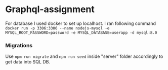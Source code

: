 # Graphql-assignment

For database I used docker to set up localhost. I ran following command `docker run -p 3306:3306 --name nodejs-mysql -e MYSQL_ROOT_PASSWORD=password -e MYSQL_DATABASE=userapp -d mysql:8.0`

### **Migrations**
Use `npm run migrate` and `npm run seed` inside "server" folder accordingly to get data into SQL DB.
